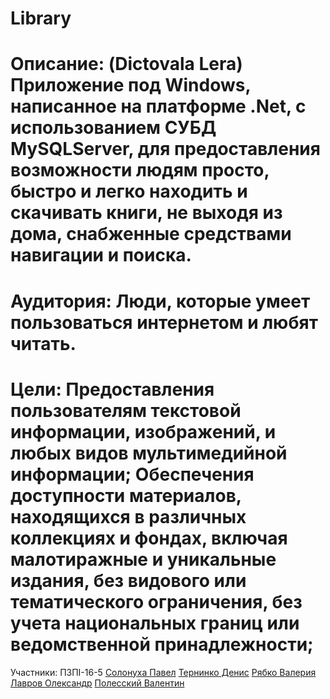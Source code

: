 # Library
# Описание: (Dictovala Lera) Приложение под Windows, написанное на платформе .Net, с использованием СУБД MySQLServer, для предоставления возможности людям просто, быстро и легко находить и скачивать книги, не выходя из дома, снабженные средствами навигации и поиска. 
# Аудитория: Люди, которые умеет пользоваться интернетом и любят читать.
# Цели: Предоставления пользователям  текстовой информации, изображений, и любых видов мультимедийной информации; Обеспечения доступности материалов, находящихся в различных коллекциях и фондах, включая малотиражные и уникальные издания, без видового или тематического ограничения, без учета национальных границ или ведомственной принадлежности;

Участники:
ПЗПI-16-5
[Солонуха Павел](https://github.com/pavelsolonukha)
[Тернинко Денис](https://github.com/Denysternynko)
[Рябко Валерия](https://github.com/lerariabko)
[Лавров Олександр](https://github.com/SashaLavrov)
[Полесский Валентин]()


